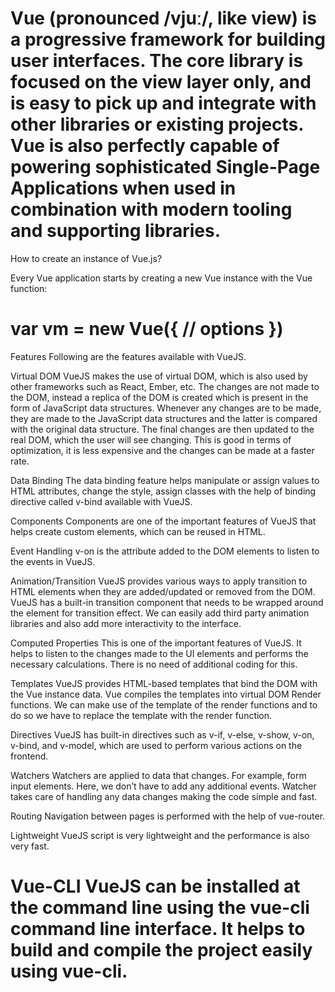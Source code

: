 Vue (pronounced /vjuː/, like view) is a progressive framework for building user interfaces.
The core library is focused on the view layer only, and is easy to pick up and integrate with other libraries or existing projects.
 Vue is also perfectly capable of powering sophisticated Single-Page Applications when used in combination with modern tooling and supporting libraries.
==
 How to create an instance of Vue.js?

Every Vue application starts by creating a new Vue instance with the Vue function:

var vm = new Vue({
  // options
})
===
Features
Following are the features available with VueJS.

Virtual DOM
VueJS makes the use of virtual DOM, which is also used by other frameworks such as React, Ember, etc. The changes are not made to the DOM, instead a replica of the DOM is created which is present in the form of JavaScript data structures. Whenever any changes are to be made, they are made to the JavaScript data structures and the latter is compared with the original data structure. The final changes are then updated to the real DOM, which the user will see changing. This is good in terms of optimization, it is less expensive and the changes can be made at a faster rate.

Data Binding
The data binding feature helps manipulate or assign values to HTML attributes, change the style, assign classes with the help of binding directive called v-bind available with VueJS.

Components
Components are one of the important features of VueJS that helps create custom elements, which can be reused in HTML.

Event Handling
v-on is the attribute added to the DOM elements to listen to the events in VueJS.

Animation/Transition
VueJS provides various ways to apply transition to HTML elements when they are added/updated or removed from the DOM. VueJS has a built-in transition component that needs to be wrapped around the element for transition effect. We can easily add third party animation libraries and also add more interactivity to the interface.

Computed Properties
This is one of the important features of VueJS. It helps to listen to the changes made to the UI elements and performs the necessary calculations. There is no need of additional coding for this.

Templates
VueJS provides HTML-based templates that bind the DOM with the Vue instance data. Vue compiles the templates into virtual DOM Render functions. We can make use of the template of the render functions and to do so we have to replace the template with the render function.

Directives
VueJS has built-in directives such as v-if, v-else, v-show, v-on, v-bind, and v-model, which are used to perform various actions on the frontend.

Watchers
Watchers are applied to data that changes. For example, form input elements. Here, we don’t have to add any additional events. Watcher takes care of handling any data changes making the code simple and fast.

Routing
Navigation between pages is performed with the help of vue-router.

Lightweight
VueJS script is very lightweight and the performance is also very fast.

Vue-CLI
VueJS can be installed at the command line using the vue-cli command line interface. It helps to build and compile the project easily using vue-cli.
===

